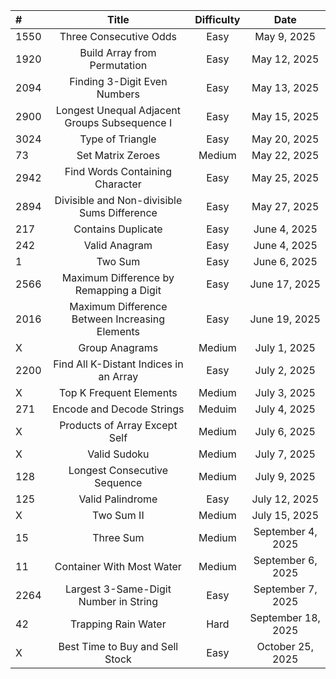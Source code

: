 | # | Title | Difficulty | Date |
|:-------|:--------:|:-------:|:-------:|
| 1550 | Three Consecutive Odds | Easy | May 9, 2025 |
| 1920 | Build Array from Permutation | Easy | May 12, 2025 |
| 2094 | Finding 3-Digit Even Numbers | Easy | May 13, 2025 |
| 2900 | Longest Unequal Adjacent Groups Subsequence I | Easy | May 15, 2025 |
| 3024 | Type of Triangle | Easy | May 20, 2025 |
| 73 | Set Matrix Zeroes | Medium | May 22, 2025 |
| 2942 | Find Words Containing Character | Easy | May 25, 2025 |
| 2894 | Divisible and Non-divisible Sums Difference | Easy | May 27, 2025 |
| 217 | Contains Duplicate | Easy | June 4, 2025 |
| 242 | Valid Anagram | Easy | June 4, 2025 |
| 1 | Two Sum | Easy | June 6, 2025 |
| 2566 | Maximum Difference by Remapping a Digit | Easy | June 17, 2025 |
| 2016 | Maximum Difference Between Increasing Elements | Easy | June 19, 2025 |
| X | Group Anagrams | Medium | July 1, 2025 |
| 2200 | Find All K-Distant Indices in an Array | Easy | July 2, 2025 |
| X | Top K Frequent Elements | Medium | July 3, 2025 |
| 271 | Encode and Decode Strings | Meduim | July 4, 2025 |
| X | Products of Array Except Self | Medium | July 6, 2025 |
| X | Valid Sudoku | Medium | July 7, 2025 |
| 128 | Longest Consecutive Sequence | Medium | July 9, 2025 |
| 125 | Valid Palindrome | Easy | July 12, 2025 |
| X | Two Sum II | Medium | July 15, 2025 |
| 15 | Three Sum | Medium | September 4, 2025 |
| 11 | Container With Most Water | Medium | September 6, 2025 |
| 2264 | Largest 3-Same-Digit Number in String | Easy | September 7, 2025 |\
| 42| Trapping Rain Water | Hard | September 18, 2025 |
| X | Best Time to Buy and Sell Stock | Easy | October 25, 2025 |